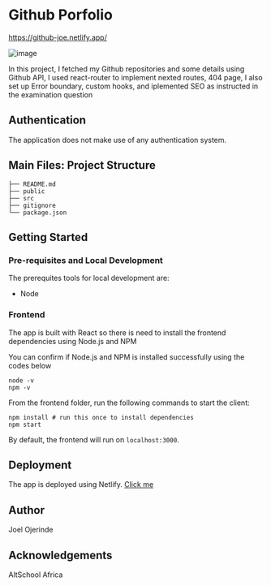 # Github Porfolio

https://github-joe.netlify.app/

![image](https://user-images.githubusercontent.com/104495751/199210392-be406cdd-6a00-4abd-a83d-ccee64290221.png)

In this project, I fetched my Github repositories and some details using Github API, I used react-router to implement nexted routes, 404 page, I also set up Error boundary, custom hooks, and iplemented SEO as instructed in the examination question

## Authentication
The application does not make use of any authentication system.

## Main Files: Project Structure

```
├── README.md
├── public
├── src
├── gitignore
└── package.json
```

## Getting Started

### Pre-requisites and Local Development 
The prerequites tools for local development are:

 - Node

### Frontend
The app is built with React so there is need to install the frontend dependencies using Node.js and NPM

You can confirm if Node.js and NPM is installed successfully using the codes below

```
node -v
npm -v
```

From the frontend folder, run the following commands to start the client: 
```
npm install # run this once to install dependencies
npm start 
```

By default, the frontend will run on `localhost:3000`. 


## Deployment
The app is deployed using Netlify. [Click me](https://github-joe.netlify.app/)

## Author
Joel Ojerinde

## Acknowledgements 
AltSchool Africa
